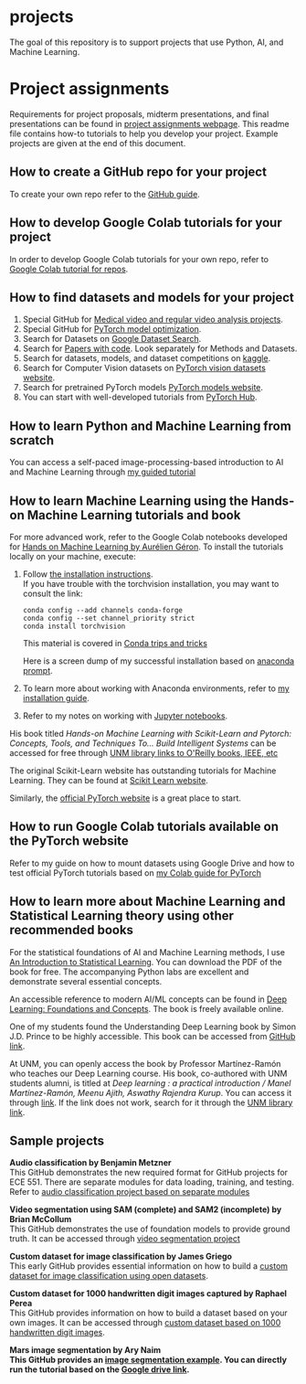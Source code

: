 # projects
The goal of this repository is to support projects that use Python, AI, and Machine Learning.

# Project assignments
Requirements for project proposals, midterm presentations, and final presentations can be found in [project assignments webpage](https://github.com/pattichis/projects/blob/main/project-assignment.md). This readme file contains how-to tutorials to help you develop your project. Example projects are given at the end of this document.

## How to create a GitHub repo for your project
To create your own repo refer to the [GitHub guide](https://github.com/pattichis/projects/blob/main/GitHub.md).

## How to develop Google Colab tutorials for your project
In order to develop Google Colab tutorials for your own repo, refer to [Google Colab tutorial for repos](https://github.com/pattichis/projects/blob/main/Colab-tutorial.md).

## How to find datasets and models for your project
1. Special GitHub for [Medical video and regular video analysis projects](https://github.com/pattichis/AIMV).
2. Special GitHub for [PyTorch model optimization](https://github.com/pattichis/AIMV/blob/main/opt.md).
3. Search for Datasets on [Google Dataset Search](https://datasetsearch.research.google.com/).
4. Search for [Papers with code](https://paperswithcode.com/). Look separately for Methods and Datasets.
5. Search for datasets, models, and dataset competitions on [kaggle](https://www.kaggle.com/).
6. Search for Computer Vision datasets on [PyTorch vision datasets website](https://pytorch.org/vision/stable/datasets.html).
7. Search for pretrained PyTorch models [PyTorch models website](https://pytorch.org/vision/stable/models.html).
8. You can start with well-developed tutorials from [PyTorch Hub](https://pytorch.org/hub/). 
   
## How to learn Python and Machine Learning from scratch
You can access a self-paced image-processing-based introduction to AI and Machine Learning through 
[my guided tutorial](https://github.com/pattichis/AIML)

## How to learn Machine Learning using the Hands-on Machine Learning tutorials and book
For more advanced work, refer to the Google Colab notebooks developed for [Hands on Machine Learning by Aurélien Géron](https://github.com/ageron/handson-mlp). 
To install the tutorials locally on your machine, execute:
  1. Follow [the installation instructions](https://github.com/ageron/handson-mlp/blob/main/INSTALL.md).<br>
     If you have trouble with the torchvision installation, you may want to consult the link:
     ```
     conda config --add channels conda-forge
     conda config --set channel_priority strict
     conda install torchvision
     ```
     This material is covered in [Conda trips and tricks](https://conda-forge.org/docs/user/tipsandtricks/)

     Here is a screen dump of my successful installation based on [anaconda prompt](https://github.com/pattichis/projects/blob/main/handson-install.md).
     
  2. To learn more about working with Anaconda environments, refer to [my installation guide](https://github.com/pattichis/projects/blob/main/Anaconda-installation-notes.md).
  3. Refer to my notes on working with [Jupyter notebooks](https://github.com/pattichis/projects/blob/main/Jupyter-Notebooks-Notes.md).

His book titled <i>Hands-on Machine Learning with Scikit-Learn and Pytorch: Concepts, Tools, and Techniques To... Build Intelligent Systems</i>
can be accessed for free through [UNM library links to O'Reilly books, IEEE, etc](https://libguides.unm.edu/computer-science)

The original Scikit-Learn website has outstanding tutorials for Machine Learning. They can be found at [Scikit Learn website](https://scikit-learn.org/stable/).

Similarly, the [official PyTorch website](https://pytorch.org/) is a great place to start.

## How to run Google Colab tutorials available on the PyTorch website
Refer to my guide on how to mount datasets using Google Drive and how to test official PyTorch tutorials based on 
[my Colab guide for PyTorch](https://github.com/pattichis/projects/blob/main/Colab-Pytorch.md)

## How to learn more about Machine Learning and Statistical Learning theory using other recommended books
For the statistical foundations of AI and Machine Learning methods, I use [An Introduction to Statistical Learning](https://www.statlearning.com/). You can download the PDF of the book for free. The accompanying Python labs are excellent and demonstrate several essential concepts.

An accessible reference to modern AI/ML concepts can be found in [Deep Learning: Foundations and Concepts](https://www.bishopbook.com/). The book is freely available online.

One of my students found the Understanding Deep Learning book by Simon J.D. Prince to be highly accessible. This book can be accessed from [GitHub link](https://udlbook.github.io/udlbook/).

At UNM, you can openly access the book by Professor Martínez-Ramón who teaches our Deep Learning course. His book, co-authored with UNM students alumni, is titled at <i>Deep learning : a practical introduction / Manel Martínez-Ramón, Meenu Ajith, Aswathy Rajendra Kurup</i>. You can access it through [link](https://research.ebsco.com/c/kov46v/search/details/j5rkgtpylz?limiters=FT1%3AY&q=Manel%20Martinez-Ramon%20Deep%20Learning). If the link does not work, search for it through the [UNM library link](https://library.unm.edu/).


## Sample projects

<b>Audio classification by Benjamin Metzner</b><br>
This GitHub demonstrates the new required format for GitHub projects for ECE 551. 
There are separate modules for data loading, training, and testing. Refer to 
[audio classification project based on separate modules](https://github.com/bman222112/ECE551)

<b>Video segmentation using SAM (complete) and SAM2 (incomplete) by Brian McCollum</b><br>
This GitHub demonstrates the use of foundation models to provide ground truth.
It can be accessed through [video segmentation project](https://github.com/briyoon/ECE551-Video-Seg)

<b>Custom dataset for image classification by James Griego</b>  
This early GitHub provides essential information on how to build a 
[custom dataset for image classification using open datasets](https://github.com/jgreg4/ML-ImageClassify-Tutorial).

<b>Custom dataset for 1000 handwritten digit images captured by Raphael Perea</b><br>
This GitHub provides information on how to build a dataset based on your own images.
It can be accessed through
[custom dataset based on 1000 handwritten digit images](https://github.com/perear2/Custom-Dataset-Tutorial).

<b>Mars image segmentation by Ary Naim<b><br>
This GitHub provides an [image segmentation example](https://github.com/naimaryan1/LunarMUnet).
You can directly run the tutorial based on the [Google drive link](https://colab.research.google.com/drive/1aiZMAFvt1e5_HM59oQ0EtJy6HIflzMpB?usp=sharing).
